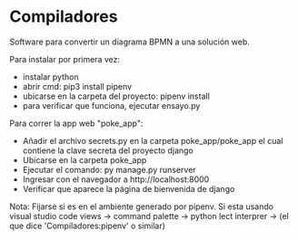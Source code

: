 # Compiladores

Software para convertir un diagrama BPMN a una solución web.

Para instalar por primera vez:
 - instalar python 
 - abrir cmd: pip3 install pipenv
 - ubicarse en la carpeta del proyecto: pipenv install
 - para verificar que funciona, ejecutar ensayo.py

 Para correr la app web "poke_app":
 - Añadir el archivo secrets.py en la carpeta poke_app/poke_app el cual contiene la clave secreta del proyecto django
 - Ubicarse en la carpeta poke_app
 - Ejecutar el comando: py manage.py runserver
 - Ingresar con el navegador a http://localhost:8000
 - Verificar que aparece la página de bienvenida de django

 Nota:
 Fijarse si es en el ambiente generado por pipenv.
 Si esta usando visual studio code 
 views -> command palette -> python lect interprer -> (el que dice 'Compiladores:pipenv' o similar)
